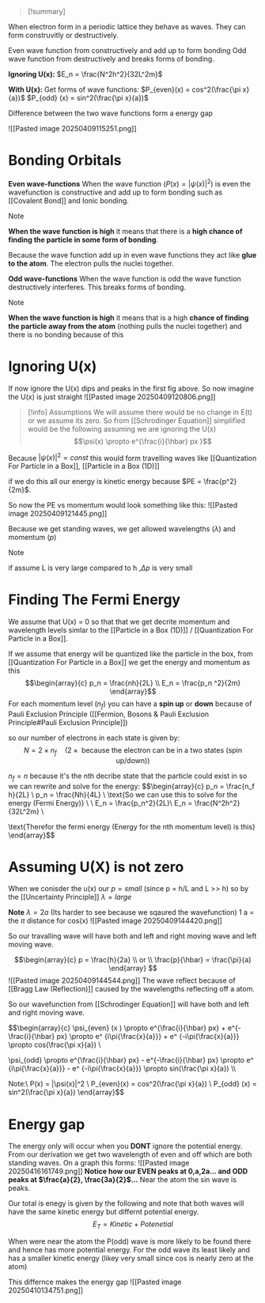 
>[!summary]
>
When electron form in a periodic lattice they behave as waves. They can form construvitly or destructively.
>
Even wave function from constructively and add up to form bonding 
Odd wave function from destructively and breaks forms of bonding.
>
**Ignoring U(x):**
$E_n = \frac{N^2h^2}{32L^2m}$
>
**With U(x):**
Get forms of wave functions:
$P_{even}(x)  = cos^2(\frac{\pi x}{a})$
$P_{odd} (x) = sin^2(\frac{\pi x}{a})$
>
Difference between the two wave functions form a energy gap




![[Pasted image 20250409115251.png]]
# Bonding Orbitals
**Even wave-functions**
When the wave function ($P(x) = |\psi(x)|^2$) is even the wavefunction is constructive and add up to form bonding such as [[Covalent Bond]] and Ionic bonding. 

>[!note]
**When the wave function is high** it means that there is a **high chance of finding the particle in some form of bonding**.

Because the wave function add up in even wave functions they act like **glue to the atom**. The electron pulls the nuclei together.

**Odd wave-functions**
When the wave function is odd the wave function destructively interferes. This breaks forms of bonding. 

>[!note]
**When the wave function is high** it means that is a high **chance of finding the particle away from the atom** (nothing pulls the nuclei together) and there is no bonding because of this

# Ignoring U(x)
If now ignore the U(x) dips and peaks in the first fig above. So now imagine the U(x) is just straight 
![[Pasted image 20250409120806.png]]

>[!info] Assumptions
We will assume  there would be no change in E(t) or we assume its zero. So from [[Schrodinger Equation]] simplified would be the following assuming we are ignoring the U(x)
$$\psi(x) \propto e^{\frac{i}{\hbar} px }$$

Because $|\psi(x)|^2 = const$ this would form travelling waves like [[Quantization For Particle in a Box]], [[Particle in a Box (1D)]]

if we do this all our energy is kinetic energy because $PE = \frac{p^2}{2m}$. 

So now the PE vs momentum would look something like this:
![[Pasted image 20250409121445.png]]

Because we get standing waves, we get allowed wavelengths ($\lambda$) and momentum ($p$)

>[!note]
if assume L is very large compared to h ,$\Delta p$ is very small
# Finding The Fermi Energy
We assume that U(x) = 0 so that that we get decrite momentum and wavelength levels simlar to the [[Particle in a Box (1D)]] / [[Quantization For Particle in a Box]].

If we assume that energy will be quantized like the particle in the box, from [[Quantization For Particle in a Box]] we get the energy and momentum as this
$$\begin{array}{c} 
p_n = \frac{nh}{2L} \\ 
E_n = \frac{p_n ^2}{2m}
\end{array}$$
For each momentum level ($n_f$) you can have a **spin up** or **down** because of Pauli Exclusion Principle ([[Fermion, Bosons & Pauli Exclusion Principle#Pauli Exclusion Principle]])

so our number of electrons in each state is given by:
$$N = 2\times n_f \quad \text{(2$\times$ because the electron can be in a two states (spin up/down))}$$

$n_f = n$ because it's the nth decribe state that the particle could exist in so we can rewrite and solve for the energy:
$$\begin{array}{c} 
p_n = \frac{n_f h}{2L} \\ 
p_n = \frac{Nh}{4L} \\ 
\text{So we can use this to solve for the energy (Fermi Energy)} \\ \\
E_n = \frac{p_n^2}{2L}\\ 
E_n = \frac{N^2h^2}{32L^2m} \\ 

\text{Therefor the fermi energy (Energy for the nth momentum level) is this}
\end{array}$$

# Assuming U(X) is not zero
When we conisder the u(x) our $p = small$ (since p = h/L and L >> h) so by the [[Uncertainty Principle]] $\lambda = large$ 

**Note** $\lambda = 2a$ (Its harder to see because we sqaured the wavefunction) 
1 a = the $\pi$ distance for cos(x)
![[Pasted image 20250409144420.png]]

So our travalling wave will have both and left and right moving wave and left moving wave.

$$\begin{array}{c}
p = \frac{h}{2a}
\\ 
or 
\\
\frac{p}{\hbar} = \frac{\pi}{a}
\end{array}
$$
![[Pasted image 20250409144544.png]]
The wave reflect because of [[Bragg Law (Reflection)]] caused by the wavelengths reflecting off a atom. 

So our wavefunction from [[Schrodinger Equation]] will have both and left and right moving wave.

$$\begin{array}{c} 
\psi_{even} (x ) \propto e^{\frac{i}{\hbar} px} +  e^{-\frac{i}{\hbar} px} \propto e^  {i\pi{\frac{x}{a}}} + e^  {-i\pi{\frac{x}{a}}} \propto cos(\frac{\pi x}{a}) \\


\psi_{odd} \propto e^{\frac{i}{\hbar} px} - e^{-\frac{i}{\hbar} px}
\propto e^  {i\pi{\frac{x}{a}}} - e^  {-i\pi{\frac{x}{a}}} \propto sin(\frac{\pi x}{a})
\\\\

Note:\\
P(x) = |\psi(x)|^2 \\
P_{even}(x)  = cos^2(\frac{\pi x}{a}) \\
P_{odd} (x) = sin^2(\frac{\pi x}{a})
\end{array}$$




# Energy gap
The energy only will occur when you **DONT** ignore the potential energy.
From our derivation we get two wavelength of even and off which are both standing waves. On a graph this forms:
![[Pasted image 20250416161749.png]]
**Notice how our EVEN peaks at 0,a,2a... and ODD peaks at $\frac{a}{2}, \frac{3a}{2}$...**
Near the atom the sin wave is peaks.  

Our total is enegy is given by the following and note that both waves will have the same kinetic energy but differnt potential energy.
$$E_T = Kinetic + Potenetial$$

When were near the atom the P(odd) wave is more likely to be found there and hence has more potential energy. For the odd wave its least likely and has a smaller kinetic energy (likey very small since cos is nearly zero at the atom)


This differnce makes the energy gap
![[Pasted image 20250410134751.png]]